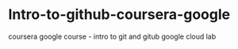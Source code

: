 # Intro-to-github-coursera-google
coursera google course - intro to git and gitub google cloud lab 
